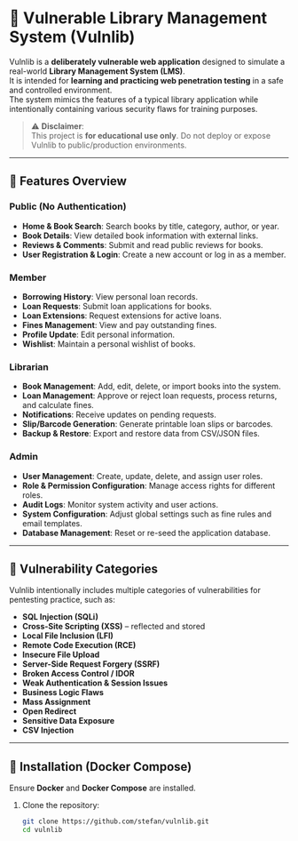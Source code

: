 # 📖 Vulnerable Library Management System (Vulnlib)

Vulnlib is a **deliberately vulnerable web application** designed to simulate a real-world **Library Management System (LMS)**.  
It is intended for **learning and practicing web penetration testing** in a safe and controlled environment.  
The system mimics the features of a typical library application while intentionally containing various security flaws for training purposes.  

> ⚠️ **Disclaimer**:  
> This project is **for educational use only**. Do not deploy or expose Vulnlib to public/production environments.

---

## 🔹 Features Overview

### Public (No Authentication)
- **Home & Book Search**: Search books by title, category, author, or year.  
- **Book Details**: View detailed book information with external links.  
- **Reviews & Comments**: Submit and read public reviews for books.  
- **User Registration & Login**: Create a new account or log in as a member.

### Member
- **Borrowing History**: View personal loan records.  
- **Loan Requests**: Submit loan applications for books.  
- **Loan Extensions**: Request extensions for active loans.  
- **Fines Management**: View and pay outstanding fines.  
- **Profile Update**: Edit personal information.  
- **Wishlist**: Maintain a personal wishlist of books.  

### Librarian
- **Book Management**: Add, edit, delete, or import books into the system.  
- **Loan Management**: Approve or reject loan requests, process returns, and calculate fines.  
- **Notifications**: Receive updates on pending requests.  
- **Slip/Barcode Generation**: Generate printable loan slips or barcodes.  
- **Backup & Restore**: Export and restore data from CSV/JSON files.  

### Admin
- **User Management**: Create, update, delete, and assign user roles.  
- **Role & Permission Configuration**: Manage access rights for different roles.  
- **Audit Logs**: Monitor system activity and user actions.  
- **System Configuration**: Adjust global settings such as fine rules and email templates.  
- **Database Management**: Reset or re-seed the application database.  

---

## 🔹 Vulnerability Categories
Vulnlib intentionally includes multiple categories of vulnerabilities for pentesting practice, such as:

- **SQL Injection (SQLi)**  
- **Cross-Site Scripting (XSS)** – reflected and stored  
- **Local File Inclusion (LFI)**  
- **Remote Code Execution (RCE)**  
- **Insecure File Upload**  
- **Server-Side Request Forgery (SSRF)**  
- **Broken Access Control / IDOR**  
- **Weak Authentication & Session Issues**  
- **Business Logic Flaws**  
- **Mass Assignment**  
- **Open Redirect**  
- **Sensitive Data Exposure**  
- **CSV Injection**  

---

## 🔹 Installation (Docker Compose)

Ensure **Docker** and **Docker Compose** are installed.

1. Clone the repository:
   ```bash
   git clone https://github.com/stefan/vulnlib.git
   cd vulnlib
   ```


